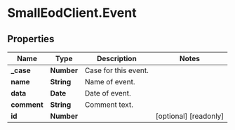 # SmallEodClient.Event

## Properties

Name | Type | Description | Notes
------------ | ------------- | ------------- | -------------
**_case** | **Number** | Case for this event. | 
**name** | **String** | Name of event. | 
**data** | **Date** | Date of event. | 
**comment** | **String** | Comment text. | 
**id** | **Number** |  | [optional] [readonly] 



